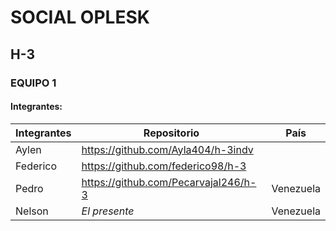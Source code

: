 # SOCIAL OPLESK
## H-3
### EQUIPO 1
#### Integrantes:

| Integrantes | Repositorio | País |
| -------- | --------- | ---------- |
| Aylen | https://github.com/Ayla404/h-3indv| | Argentina |
| Federico | https://github.com/federico98/h-3| | Argentina |
| Pedro | https://github.com/Pecarvajal246/h-3 | Venezuela |
| Nelson | *El presente* | Venezuela |
